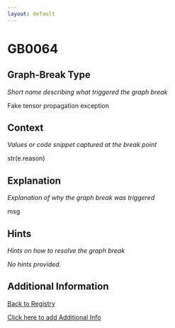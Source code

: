 ```yaml
---
layout: default
---
```

# GB0064

## Graph-Break Type
*Short name describing what triggered the graph break*

Fake tensor propagation exception

## Context
*Values or code snippet captured at the break point*

str(e.reason)

## Explanation
*Explanation of why the graph break was triggered*

msg

## Hints
*Hints on how to resolve the graph break*

*No hints provided.*


## Additional Information

<!-- ADDITIONAL INFORMATION START - Add custom information below this line -->

<!-- ADDITIONAL INFORMATION END -->

[Back to Registry](../index.html)

[Click here to add Additional Info](https://github.com/pytorch-labs/compile-graph-break-site/edit/main/docs/gb/gb0064.md)
